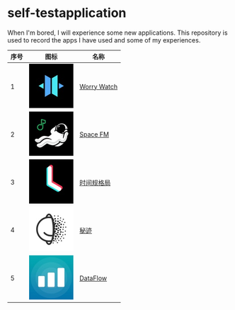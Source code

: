 # self-testapplication
When I'm bored, I will experience some new applications. This repository is used to record the apps I have used and some of my experiences.



|序号|图标|名称|
| - | - | - |
| 1 |![worryWatch](/App&#32;Store/images/Worry&#32;Watch.jpg)|[Worry Watch](/App&#32;Store/Worry&#32;Watch.md)|
|2|![spacefm](/App&#32;Store/images/spacefm.jpg)|[Space FM](/App&#32;Store/Space&#32;FM.md)|
|3|![时间规划局](/App&#32;Store/images/时间规划局.jpg)|[时间规格局](/App&#32;Store/%E6%97%B6%E9%97%B4%E8%A7%84%E5%88%92%E5%B1%80.md)|
|4|![秘迹](/App&#32;Store/images/miji.jpg)|[秘迹](/App&#32;Store/miji.md)|
|5|![DataFlow](/App&#32;Store/images/Dataflow.jpg)|[DataFlow](/App&#32;Store/DataFlow.md)|




<!-- |4|![]()|[]()| -->
